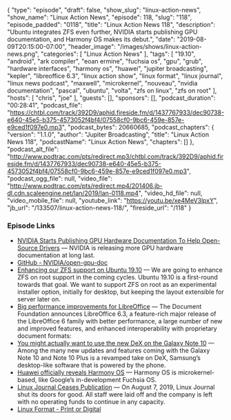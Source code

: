 {
  "type": "episode",
  "draft": false,
  "show_slug": "linux-action-news",
  "show_name": "Linux Action News",
  "episode": 118,
  "slug": "118",
  "episode_padded": "0118",
  "title": "Linux Action News 118",
  "description": "Ubuntu integrates ZFS even further, NVIDIA starts publishing GPU documentation, and Harmony OS makes its debut.",
  "date": "2019-08-09T20:15:00-07:00",
  "header_image": "/images/shows/linux-action-news.png",
  "categories": [
    "Linux Action News"
  ],
  "tags": [
    "19.10",
    "android",
    "ark compiler",
    "eoan ermine",
    "fuchsia os",
    "gpu",
    "grub",
    "hardware interfaces",
    "harmony os",
    "huawei",
    "jupiter broadcasting",
    "kepler",
    "libreoffice 6.3",
    "linux action show",
    "linux format",
    "linux journal",
    "linux news podcast",
    "maxwell",
    "microkernel",
    "nouveau",
    "nvidia documentation",
    "pascal",
    "ubuntu",
    "volta",
    "zfs on linux",
    "zfs on root"
  ],
  "hosts": [
    "chris",
    "joe"
  ],
  "guests": [],
  "sponsors": [],
  "podcast_duration": "00:28:41",
  "podcast_file": "https://chtbl.com/track/392D9/aphid.fireside.fm/d/1437767933/dec90738-e640-45e5-b375-4573052f4bf4/07558cf0-9bc6-459e-857e-e9ced1f097e0.mp3",
  "podcast_bytes": 20660685,
  "podcast_chapters": {
    "version": "1.1.0",
    "author": "Jupiter Broadcasting",
    "title": "Linux Action News 118",
    "podcastName": "Linux Action News",
    "chapters": []
  },
  "podcast_alt_file": "http://www.podtrac.com/pts/redirect.mp3/chtbl.com/track/392D9/aphid.fireside.fm/d/1437767933/dec90738-e640-45e5-b375-4573052f4bf4/07558cf0-9bc6-459e-857e-e9ced1f097e0.mp3",
  "podcast_ogg_file": null,
  "video_file": "http://www.podtrac.com/pts/redirect.mp4/201406.jb-dl.cdn.scaleengine.net/lan/2019/lan-0118.mp4",
  "video_hd_file": null,
  "video_mobile_file": null,
  "youtube_link": "https://youtu.be/xe4MeV3lpxY",
  "jb_url": "/133507/linux-action-news-118/",
  "fireside_url": "/118"
}


### Episode Links

  * [NVIDIA Starts Publishing GPU Hardware Documentation To Help Open-Source Drivers](https://www.phoronix.com/scan.php?page=news_item&px=NVIDIA-Open-GPU-Docs "NVIDIA Starts Publishing GPU Hardware Documentation To Help Open-Source Drivers") — NVIDIA is releasing more GPU hardware documentation at long last.
  * [GitHub - NVIDIA/open-gpu-doc](https://github.com/nvidia/open-gpu-doc "GitHub - NVIDIA/open-gpu-doc")
  * [Enhancing our ZFS support on Ubuntu 19.10](https://ubuntu.com/blog/enhancing-our-zfs-support-on-ubuntu-19-10-an-introduction "Enhancing our ZFS support on Ubuntu 19.10") — We are going to enhance ZFS on root support in the coming cycles. Ubuntu 19.10 is a first-round towards that goal. We want to support ZFS on root as an experimental installer option, initially for desktop, but keeping the layout extensible for server later on.
  * [Big performance improvements for LibreOffice](https://blog.documentfoundation.org/blog/2019/08/08/tdf-announces-libreoffice-63/ "Big performance improvements for LibreOffice") — The Document Foundation announces LibreOffice 6.3, a feature-rich major release of the LibreOffice 6 family with better performance, a large number of new and improved features, and enhanced interoperability with proprietary document formats:
  * [You might actually want to use the new DeX on the Galaxy Note 10](https://www.theverge.com/2019/8/7/20755139/samsung-galaxy-note-10-dex-windows-mac-app-laptop-desktop-connect-unpacked-event "You might actually want to use the new DeX on the Galaxy Note 10") — Among the many new updates and features coming with the Galaxy Note 10 and Note 10 Plus is a revamped take on DeX, Samsung’s desktop-like software that is powered by the phone. 
  * [Huawei officially reveals Harmony OS](https://www.xda-developers.com/harmony-os-huawei-announce/ "Huawei officially reveals Harmony OS") — Harmony OS is microkernel-based, like Google’s in-development Fuchsia OS.
  * [Linux Journal Ceases Publication](https://www.linuxjournal.com/content/linux-journal-ceases-publication-awkward-goodbye "Linux Journal Ceases Publication") — On August 7, 2019, Linux Journal shut its doors for good. All staff were laid off and the company is left with no operating funds to continue in any capacity. 
  * [Linux Format - Print or Digital](https://www.linuxformat.com/ "Linux Format - Print or Digital")


